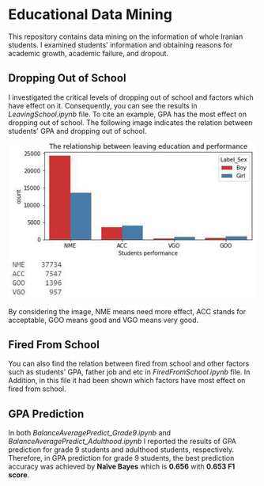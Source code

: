 # Educational Data Mining
This repository contains data mining on the information of whole Iranian students.
I examined students' information and obtaining reasons for academic growth, academic failure, and dropout.

## Dropping Out of School
I investigated the critical levels of dropping out of school and factors which have effect on it. Consequently, you can see the results in *LeavingSchool.ipynb* file. To cite an example, GPA has the most effect on dropping out of school. The following image indicates the relation between students' GPA and dropping out of school.

![relation between fathers job and dropping out of school](https://github.com/Zarharan/Educational-Data-Mining/blob/main/Files/GPA.JPG)

By considering the image, NME means need more effect, ACC stands for acceptable, GOO means good and VGO means very good.

## Fired From School
You can also find the relation between fired from school and other factors such as students' GPA, father job and etc in *FiredFromSchool.ipynb* file. In Addition, in this file it had been shown which factors have most effect on fired from school.

## GPA Prediction
In both *BalanceAveragePredict_Grade9.ipynb* and *BalanceAveragePredict_Adulthood.ipynb* I reported the results of GPA prediction for grade 9 students and adulthood students, respectively. Therefore, in GPA prediction for grade 9 students, the best prediction accuracy was achieved by **Naïve Bayes** which is **0.656** with **0.653 F1 score**.
